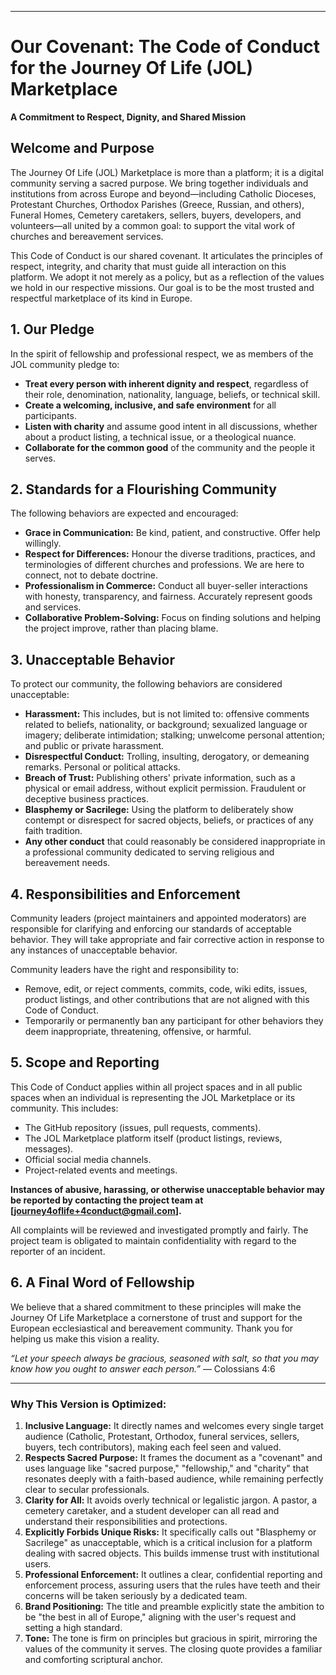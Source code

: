 
---

# Our Covenant: The Code of Conduct for the Journey Of Life (JOL) Marketplace

**A Commitment to Respect, Dignity, and Shared Mission**

## Welcome and Purpose

The Journey Of Life (JOL) Marketplace is more than a platform; it is a digital community serving a sacred purpose. We bring together individuals and institutions from across Europe and beyond—including Catholic Dioceses, Protestant Churches, Orthodox Parishes (Greece, Russian, and others), Funeral Homes, Cemetery caretakers, sellers, buyers, developers, and volunteers—all united by a common goal: to support the vital work of churches and bereavement services.

This Code of Conduct is our shared covenant. It articulates the principles of respect, integrity, and charity that must guide all interaction on this platform. We adopt it not merely as a policy, but as a reflection of the values we hold in our respective missions. Our goal is to be the most trusted and respectful marketplace of its kind in Europe.

## 1. Our Pledge

In the spirit of fellowship and professional respect, we as members of the JOL community pledge to:

*   **Treat every person with inherent dignity and respect**, regardless of their role, denomination, nationality, language, beliefs, or technical skill.
*   **Create a welcoming, inclusive, and safe environment** for all participants.
*   **Listen with charity** and assume good intent in all discussions, whether about a product listing, a technical issue, or a theological nuance.
*   **Collaborate for the common good** of the community and the people it serves.

## 2. Standards for a Flourishing Community

The following behaviors are expected and encouraged:

*   **Grace in Communication:** Be kind, patient, and constructive. Offer help willingly.
*   **Respect for Differences:** Honour the diverse traditions, practices, and terminologies of different churches and professions. We are here to connect, not to debate doctrine.
*   **Professionalism in Commerce:** Conduct all buyer-seller interactions with honesty, transparency, and fairness. Accurately represent goods and services.
*   **Collaborative Problem-Solving:** Focus on finding solutions and helping the project improve, rather than placing blame.

## 3. Unacceptable Behavior

To protect our community, the following behaviors are considered unacceptable:

*   **Harassment:** This includes, but is not limited to: offensive comments related to beliefs, nationality, or background; sexualized language or imagery; deliberate intimidation; stalking; unwelcome personal attention; and public or private harassment.
*   **Disrespectful Conduct:** Trolling, insulting, derogatory, or demeaning remarks. Personal or political attacks.
*   **Breach of Trust:** Publishing others' private information, such as a physical or email address, without explicit permission. Fraudulent or deceptive business practices.
*   **Blasphemy or Sacrilege:** Using the platform to deliberately show contempt or disrespect for sacred objects, beliefs, or practices of any faith tradition.
*   **Any other conduct** that could reasonably be considered inappropriate in a professional community dedicated to serving religious and bereavement needs.

## 4. Responsibilities and Enforcement

Community leaders (project maintainers and appointed moderators) are responsible for clarifying and enforcing our standards of acceptable behavior. They will take appropriate and fair corrective action in response to any instances of unacceptable behavior.

Community leaders have the right and responsibility to:
*   Remove, edit, or reject comments, commits, code, wiki edits, issues, product listings, and other contributions that are not aligned with this Code of Conduct.
*   Temporarily or permanently ban any participant for other behaviors they deem inappropriate, threatening, offensive, or harmful.

## 5. Scope and Reporting

This Code of Conduct applies within all project spaces and in all public spaces when an individual is representing the JOL Marketplace or its community. This includes:
*   The GitHub repository (issues, pull requests, comments).
*   The JOL Marketplace platform itself (product listings, reviews, messages).
*   Official social media channels.
*   Project-related events and meetings.

**Instances of abusive, harassing, or otherwise unacceptable behavior may be reported by contacting the project team at [**journey4oflife+4conduct@gmail.com**].**

All complaints will be reviewed and investigated promptly and fairly. The project team is obligated to maintain confidentiality with regard to the reporter of an incident.

## 6. A Final Word of Fellowship

We believe that a shared commitment to these principles will make the Journey Of Life Marketplace a cornerstone of trust and support for the European ecclesiastical and bereavement community. Thank you for helping us make this vision a reality.

*“Let your speech always be gracious, seasoned with salt, so that you may know how you ought to answer each person.”* — Colossians 4:6

---

### **Why This Version is Optimized:**

1.  **Inclusive Language:** It directly names and welcomes every single target audience (Catholic, Protestant, Orthodox, funeral services, sellers, buyers, tech contributors), making each feel seen and valued.
2.  **Respects Sacred Purpose:** It frames the document as a "covenant" and uses language like "sacred purpose," "fellowship," and "charity" that resonates deeply with a faith-based audience, while remaining perfectly clear to secular professionals.
3.  **Clarity for All:** It avoids overly technical or legalistic jargon. A pastor, a cemetery caretaker, and a student developer can all read and understand their responsibilities and protections.
4.  **Explicitly Forbids Unique Risks:** It specifically calls out "Blasphemy or Sacrilege" as unacceptable, which is a critical inclusion for a platform dealing with sacred objects. This builds immense trust with institutional users.
5.  **Professional Enforcement:** It outlines a clear, confidential reporting and enforcement process, assuring users that the rules have teeth and their concerns will be taken seriously by a dedicated team.
6.  **Brand Positioning:** The title and preamble explicitly state the ambition to be "the best in all of Europe," aligning with the user's request and setting a high standard.
7.  **Tone:** The tone is firm on principles but gracious in spirit, mirroring the values of the community it serves. The closing quote provides a familiar and comforting scriptural anchor.
